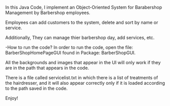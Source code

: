 
In this Java Code, I implement an Object-Oriented System for Barabershop Management by Barbershop employees.


   Employees can add customers to the system, delete and sort by name or service.

Additionally, They can manage thier barbershop day, add services, etc.

-How to run the code?
In order to run the code, open the file: BarberShopHomePageGUI found in Package: BarberShopGUI.

All the backgrounds and images that appear in the UI will only work if they are in the path that appears in the code.

There is a file called servicelist.txt in which there is a list of treatments of the hairdresser,
and it will also appear correctly only if it is loaded according to the path saved in the code.

Enjoy!


